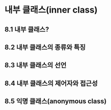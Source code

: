 # 내부 클래스(inner class)

## 8.1 내부 클래스?

## 8.2 내부 클래스의 종류와 특징

## 8.3 내부 클래스의 선언

## 8.4 내부 클래스의 제어자와 접근성

## 8.5 익명 클래스(anonymous class)
